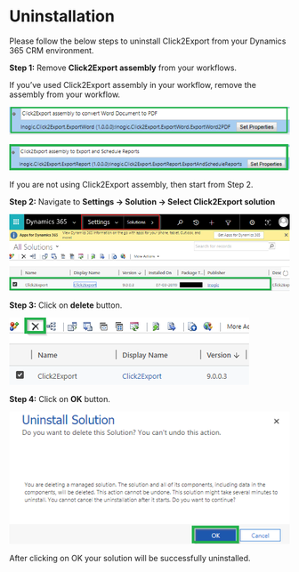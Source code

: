 # Uninstallation

Please follow the below steps to uninstall Click2Export from your Dynamics 365 CRM environment.

**Step 1:** Remove **Click2Export assembly** from your workflows.

If you’ve used Click2Export assembly in your workflow, remove the assembly from your workflow.

![](../.gitbook/assets/Untitled.png)

![](<../.gitbook/assets/1.jpg (1).png>)

If you are not using Click2Export assembly, then start from Step 2.&#x20;

**Step 2:** Navigate to **Settings -> Solution -> Select Click2Export solution**

![](<../.gitbook/assets/1 (203).png>)

**Step 3:** Click on **delete** button.

![](<../.gitbook/assets/1 (104).png>)

&#x20;**Step 4:** Click on **OK** button.

![](<../.gitbook/assets/1 (178).png>)

After clicking on OK your solution will be successfully uninstalled.
